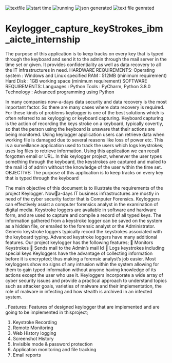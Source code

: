 ![textfile](https://github.com/lokendra0906/Keylogger_capture_keyStrokes_ibm_aicte_internship/assets/88609858/9fda66a8-845a-4234-b745-c7aad381c17c)
![start time](https://github.com/lokendra0906/Keylogger_capture_keyStrokes_ibm_aicte_internship/assets/88609858/fda9e82d-d91b-4a7a-b884-0e4bf80f6dd7)
![running](https://github.com/lokendra0906/Keylogger_capture_keyStrokes_ibm_aicte_internship/assets/88609858/6ce821b4-26d3-4a62-b378-3f1ca6bf6501)
![json generated](https://github.com/lokendra0906/Keylogger_capture_keyStrokes_ibm_aicte_internship/assets/88609858/a4feff6a-ea97-46c2-9eda-8dec3ce3cdc2)
![text file genrated](https://github.com/lokendra0906/Keylogger_capture_keyStrokes_ibm_aicte_internship/assets/88609858/029ba5d7-e19b-48d4-938d-289fbc97a5b6)
# Keylogger_capture_keyStrokes_ibm_aicte_internship
The purpose of this application is to keep tracks on every key that is typed through the keyboard and  send it to the admin through the mail server in the time set or given. It provides confidentiality as  well as data recovery to all the IT infrastructures in need.
HARDWARE REQUIREMENTS:
Operating system : Windows and Linux specified
RAM : 512MB (minimum requirement)
Hard Disk : 1GB working space (minimum requirement)
SOFTWARE REQUIREMENTS:
Languages : Python
Tools : PyCharm, Python 3.8.0
Technology : Advanced programming using Python

In many companies now-a-days data security and data recovery is the most important factor. 
So there are many cases where data recovery is required. For these kinds of problems keylogger is 
one of the best solutions which is often referred to as keylogging or keyboard capturing.
Keyboard capturing is the action of recording the keys stroke on a keyboard, typically covertly, so 
that the person using the keyboard is unaware that their actions are being monitored. Using 
keylogger application users can retrieve data when working file is damaged due to several reasons 
like loss of power etc. 
This is a surveillance application used to track the users which logs keystrokes; uses log files to 
retrieve information. Using this application we can recall forgotten email or URL. In this keylogger 
project, whenever the user types something through the keyboard, the keystrokes are captured and 
mailed to the mail id of admin without the knowledge of the user within the time set. 
OBJECTIVE:
The purpose of this application is to keep tracks on every key that is typed through the keyboard 


The main objective of this document is to illustrate the requirements of the project Keylogger. Nowa-days IT business infrastructures are mostly in need of the cyber security factor that is Computer 
Forensics. Keyloggers can effectively assist a computer forensics analyst in the examination of 
digital media.
Keystroke loggers are available in software and hardware form, and are used to capture and compile 
a record of all typed keys. The information gathered from a keystroke logger can be saved on the 
system as a hidden file, or emailed to the forensic analyst or the Administrator. Generic keystroke 
loggers typically record the keystrokes associated with the keyboard typing. Advanced keystroke 
loggers have many additional features. Our project keylogger has the following features;
 Monitors Keystrokes
 Sends mail to the Admin’s mail Id
 Logs keystrokes including special keys
Keyloggers have the advantage of collecting information before it is encrypted; thus making a 
forensic analyst’s job easier. Most keyloggers show no signs of any intrusion within the system 
allowing for them to gain typed information without anyone having knowledge of its actions except 
the user who use it. Keyloggers incorporate a wide array of cyber security issues and provide a 
practical approach to understand topics such as attacker goals, varieties of malware and their 
implementation, the role of malware in infecting and how stealth is archived in an infected system.



. Features:
Features of designed keylogger that are implemented and are going to be implemented in 
thisproject;
1. Keystroke Recording
2. Remote Monitoring
3. Web History logging
4. Screenshot History
5. Invisible mode & password protection
6. Application monitoring and file tracking
7. Email reports
